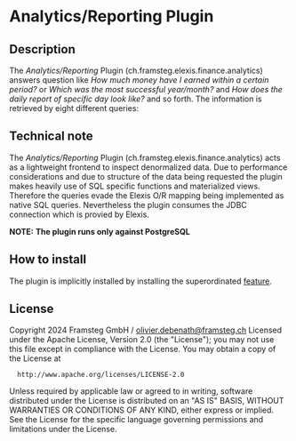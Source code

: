 # Analytics/Reporting Plugin
## Description
The _Analytics/Reporting_ Plugin (ch.framsteg.elexis.finance.analytics) answers question like *How much money have I earned within a certain period?* or *Which was the most successful year/month?* and *How does the daily report of specific day look like?* and so forth. The information is retrieved by eight different queries:

## Technical note
The _Analytics/Reporting_ Plugin (ch.framsteg.elexis.finance.analytics) acts as a lightweight frontend to inspect denormalized data. Due to performance considerations and due to structure of the data being requested the plugin makes heavily use of SQL specific functions and materialized views. Therefore the queries evade the Elexis O/R mapping being implemented as native SQL queries. Nevertheless the plugin consumes the JDBC connection which is provied by Elexis.

**NOTE:**
**The plugin runs only against PostgreSQL**

## How to install
The plugin is implicitly installed by installing the superordinated [feature](https://github.com/elexis/elexis-3-base/tree/master/features/ch.framsteg.elexis.finance.analytics.feature).

## License
Copyright 2024 Framsteg GmbH / olivier.debenath@framsteg.ch
Licensed under the Apache License, Version 2.0 (the "License");
you may not use this file except in compliance with the License.
You may obtain a copy of the License at

      http://www.apache.org/licenses/LICENSE-2.0

Unless required by applicable law or agreed to in writing, software
distributed under the License is distributed on an "AS IS" BASIS,
WITHOUT WARRANTIES OR CONDITIONS OF ANY KIND, either express or implied.
See the License for the specific language governing permissions and
limitations under the License.

